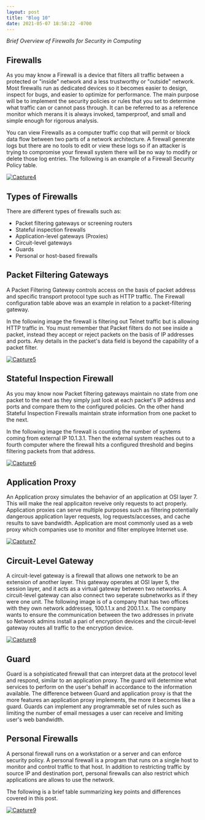 ```yaml
---
layout: post
title: "Blog 10"
date: 2021-05-07 18:58:22 -0700
---
```

*Brief Overview of Firewalls for Security in Computing*

## Firewalls
As you may know a Firewall is a device that filters all traffic between a protected or "inside" network and a less trustworthy or "outside" network. Most firewalls run as dedicated devices so it becomes easier to design, inspect for bugs, and easier to optimize for performance. The main purpose will be to implement the security policies or rules that you set to determine what traffic can or cannot pass through. It can be referred to as a reference monitor which merans it is always invoked, tamperproof, and small and simple enough for rigorous analysis. 

You can view Firewalls as a computer traffic cop that will permit or block data flow between two parts of a network architecture. A firewall generate logs but there are no tools to edit or view these logs so if an attacker is trying to compromise your firewall system there will be no way to modify or delete those log entries. The following is an example of a Firewall Security Policy table.

<a href="https://ibb.co/0MVfpwD"><img src="https://i.ibb.co/2tYj0bn/Capture4.jpg" alt="Capture4" border="0"></a>

## Types of Firewalls
There are different types of firewalls such as:
 - Packet filtering gateways or screening routers
 - Stateful inspection firewalls
 - Application-level gateways (Proxies)
 - Circuit-level gateways
 - Guards
 - Personal or host-based firewalls
 
 ## Packet Filtering Gateways
A Packet Filtering Gateway controls access on the basis of packet address and specific transport protocol type such as HTTP traffic. The Firewall configuration table above was an example in relation to a packet-filtering gateway. 

In the following image the firewall is filtering out Telnet traffic but is allowing HTTP traffic in. You must remember that Packet filters do not see inside a packet, instead they accept or reject packets on the basis of IP addresses and ports. Any details in the packet's data field is beyond the capability of a packet filter. 

<a href="https://ibb.co/tzHP6wX"><img src="https://i.ibb.co/pQ1rT6y/Capture5.jpg" alt="Capture5" border="0"></a>

## Stateful Inspection Firewall
As you may know now Packet filtering gateways maintain no state from one packet to the next as they simply just look at each packet's IP address and ports and compare them to the configured policies. On the other hand Stateful Inspection Firewalls maintain strate information from one packet to the next. 

In the following image the firewall is counting the number of systems coming from external IP 10.1.3.1. Then the external system reaches out to a fourth computer where the firewall hits a configured threshold and begins filtering packets from that address. 

<a href="https://ibb.co/LkHQcq5"><img src="https://i.ibb.co/ZL7HFwm/Capture6.jpg" alt="Capture6" border="0"></a>

## Application Proxy
An Application proxy simulates the behavior of an application at OSI layer 7. This will make the real applicaiton reveive only requests to act properly. Application proxies can serve multiple purposes such as filtering potentially dangerous application layer requests, log requests/accesses, and cache results to save bandwidth. Application are most commonly used as a web proxy which companies use to monitor and filter employee Internet use. 

<a href="https://ibb.co/ssW9rx8"><img src="https://i.ibb.co/7rktFMs/Capture7.jpg" alt="Capture7" border="0"></a>

## Circuit-Level Gateway
A circuit-level gateway is a firewall that allows one network to be an extension of another layer. This gateway operates at OSI layer 5, the session layer, and it acts as a virtual gateway between two networks. A circuit-level gateway can also connect two seperate subnetworks as if they were one unit.  The following image is of a company that has two offices with they own network addresses, 100.1.1.x and 200.1.1.x. The company wants to ensure the communication between the two addresses in private so Network admins install a pari of encryption devices  and the circuit-level gateway routes all traffic to the encryption device. 

<a href="https://ibb.co/Bt9KdBd"><img src="https://i.ibb.co/6mkJVFV/Capture8.jpg" alt="Capture8" border="0"></a>

## Guard
Guard is a sohpisticated firewall that can interpret data at the protocol level and respond, similar to an application proxy. The guard will determine what services to perform on the user's behalf in accordance to the information available. The difference between Guard and application proxy is that the more features an application proxy implements, the more it becomes like a guard. 
Guards can implement any programmable set of rules such as limiting the number of email messages a user can receive and limiting user's web bandwidth.

## Personal Firewalls
A personal firewall runs on a workstation or a server and can enforce security policy. A personal firewall is a program that runs on a single host to monitor and control traffic to that host. In addition to restricting traffic by source IP and destination port, personal firewalls can also restrict which applications are allows to use the network. 

The following is a brief table summarizing key points and differences covered in this post.

<a href="https://ibb.co/THbT4cH"><img src="https://i.ibb.co/SKdxtNK/Capture9.jpg" alt="Capture9" border="0"></a>
